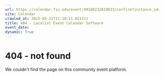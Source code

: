 ```yaml
---
url: https://calendar.fiu.edu/event/49100232019033/confirm?instance_id=49100232020058&return=https%3A%2F%2Fcalendar.fiu.edu%2F
site: Calendar
crawled_at: 2025-05-21T11:10:11.021111
title: 404 - Localist Event Calendar Software
event_date: 
dynamic: True
---
```


# 404 - not found
We couldn't find the page on this community event platform.
